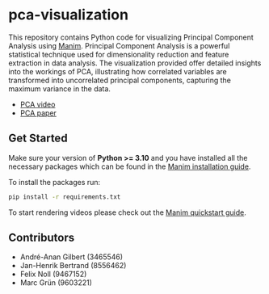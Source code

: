 # pca-visualization

This repository contains Python code for visualizing Principal Component Analysis using [Manim](https://github.com/ManimCommunity/manim). Principal Component Analysis is a powerful statistical technique used for dimensionality reduction and feature extraction in data analysis. The visualization provided offer detailed insights into the workings of PCA, illustrating how correlated variables are transformed into uncorrelated principal components, capturing the maximum variance in the data.

- [PCA video](docs/PCA.mp4)
- [PCA paper](docs/PCA_paper.pdf)

## Get Started

Make sure your version of **Python >= 3.10** and you have installed all the necessary packages which can be found in the [Manim installation guide](https://docs.manim.community/en/stable/installation.html).

To install the packages run:

```bash
pip install -r requirements.txt
```

To start rendering videos please check out the [Manim quickstart guide](https://docs.manim.community/en/stable/tutorials/quickstart.html).

## Contributors

- André-Anan Gilbert (3465546)
- Jan-Henrik Bertrand (8556462)
- Felix Noll (9467152)
- Marc Grün (9603221)

